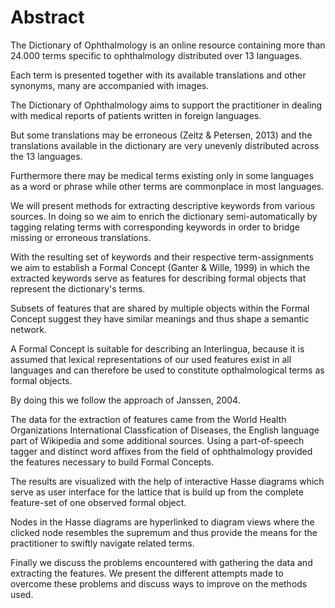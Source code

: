 Abstract
================================================================================

<!-- Das Wörterbuch der Augenheilkunde ist eine online verfügbare Ressource mit 24.000+ Begriffen aus dem Bereich der Augenheilkunde verteilt auf 13 Sprachen. -->
The Dictionary of Ophthalmology is an online resource containing more than 24.000 terms specific to ophthalmology distributed over 13 languages.

<!-- Zu jedem Begriff werden neben Bildern, Abkürzungen und weiteren Informationen die verfügbaren Übersetzungen, sowie bekannte Synonyme präsentiert. -->
<!-- ----------------------------------------------------------------------------------------- -->
<!-- Im Konferenz-Abstract Tilburg steht '...arranged by synonymy...': wie beschreibt man das am Besten auf deutsch? -->
<!-- Vielleicht 'geordnet anhand von Synonymen'? -->
<!-- ----------------------------------------------------------------------------------------- -->
<!-- Ich muss gestehen, ich habe das nicht verstanden und daher die Formulierung '...sowie bekannte Synonyme...' gewählt. -->
<!-- ----------------------------------------------------------------------------------------- -->
<!-- ----------------------------------------------------------------------------------------- -->
Each term is presented together with its available translations and other synonyms, many are accompanied with images.

<!-- Ziel des Wörterbuchs ist es den Augenarzt im Umgang mit fremdsprachlichen Arztbriefen oder Berichten zu unterstützen. -->
The Dictionary of Ophthalmology aims to support the practitioner in dealing with medical reports of patients written in foreign languages.

<!-- Die Übersetzungen können jedoch auch fehlerhaft sein (Zeitz & Petersen, 2013) und die verfügbaren Übersetzungen sind sehr ungleichmäßig über die Sprachen verteilt. -->
But some translations may be erroneous (Zeitz & Petersen, 2013) and the translations available in the dictionary are very unevenly distributed across the 13 languages.

<!-- Weiterhin existieren bestimmte Begriffe nur in manchen Sprachen als Wort oder Phrase, andere sind weiter verbreitet. -->
Furthermore there may be medical terms existing only in some languages as a word or phrase while other terms are commonplace in most languages.

<!-- Es sollen Ansätze und Methoden der Merkmalsextraktion präsentiert werden, um ein solches Wörterbuch halbautomatisch mit den fehlenden Übersetzungen zu ergänzen. --> 
<!-- Hier habe ich noch das Problem, dass wir von Merkmalen sprechen, aber FCA und Janssen erst danach erwähnt werden. Wir müssten eigentlich explizieren welcher Art die Merkmale sind (lexikalische Merkmale, semantische Merkmale, usw.), oder diesen Satz erst später bringen. -->
<!-- Folgend habe ich dieses Problem umgangen, indem ich den Begriff descriptive keywords verwende und das Prinzip des Taggings mit reingebracht habe. -->

We will present methods for extracting descriptive keywords from various sources.
In doing so we aim to enrich the dictionary semi-automatically by tagging relating terms with corresponding keywords in order to bridge missing or erroneous translations.

<!-- Im folgenden Satz: welche Zuweisungen? -->
<!-- Die Zuweisungen erfolgen über die gemeinsamen Merkmale der Begriffe, um daraus schließlich einen Begriffsverband bilden zu können (Ganter & Wille, 1999). -->
With the resulting set of keywords and their respective term-assignments we aim to establish a Formal Concept (Ganter & Wille, 1999) in which the extracted keywords serve as features for describing formal objects that represent the dictionary's terms.

Subsets of features that are shared by multiple objects within the Formal Concept suggest they have similar meanings and thus shape a semantic network.
<!-- ANMERKUNG zu vorheriger Zeile: ich weiß nicht sicher, was Du mit 'commonly distributed' meinst. Vielleicht so etwas wie 'Subsets that share feature point [...]'? -->
<!-- So sollte es hoffentlich klar sein. -->

<!-- Begriffsverbände eignen sich als Zwischensprache, weil angenommen wird, dass die verwendeten Merkmale als Wort in allen Sprachen existieren und mit ihnen ophthalmologische Begriffe als formale Begriffe dargestellt werden können. -->
A Formal Concept is suitable for describing an Interlingua, because it is assumed that lexical representations of our used features exist in all languages and can therefore be used to constitute opthalmological terms as formal objects.

<!-- Damit folgen wir dem Ansatz von Janssen, 2004. -->
By doing this we follow the approach of Janssen, 2004.

<!-- Die für den Aufbau der Begriffsverbände nötigen Merkmale werden aus gegebenen Klassifikationen, aus Wortteilextraktionen und aus einfacher syntaktischer Extraktion durch Wortartenerkennung gewonnen.
Hierzu wurden die Internationale Klassifikation der Krankheiten (ICD-10), die englischsprachige Wikipedia im Bereich der Augenheilkunde und andere Quellen herangezogen. --> 
The data for the extraction of features came from the World Health Organizations International Classfication of Diseases, the English language part of Wikipedia and some additional sources.
Using a part-of-speech tagger and distinct word affixes from the field of ophthalmology provided the features necessary to build Formal Concepts.
<!-- ANMERKUNG zu vorheriger Zeile: ich habe schon wieder vergessen, wie wir 'Begriffsverband/Begriffsverbände' übersetzt haben. -->
<!-- Formal Concepts ;) -->

<!-- Für die Darstellung der Begriffsverbände eignen sich Ordnungsdiagramme. -->
The results are visualized with the help of interactive Hasse diagrams which serve as user interface for the lattice that is build up from the complete feature-set of one observed formal object.

<!-- Mit einer auf Ordnungsdiagrammen basierenden interaktiven Nutzerschnittstelle versetzen wir Augenärzte in die Lage, weiterführende Begriffe anhand der Bedeutungsähnlichkeit bereits bekannter Begriffe zu erschließen und den kompletten Begriffsverband zu erforschen. -->

Nodes in the Hasse diagrams are hyperlinked to diagram views where the clicked node resembles the supremum and thus provide the means for the practitioner to swiftly navigate related terms.
<!-- ANMERKUNG zu vorheriger Zeile (deutsch): soll man nochmal explizieren, wie die Ähnlichkeit gemessen wird? --> 
<!-- Habs im Satz davor angedeutet, aber das zu Erklären wäre hier wohl zu detailliert und ist mit der Erwähnung des Hasse-Diagramms und der lattice eigentlich schon erledigt. -->

<!-- Wir diskutieren die verfolgten Ansätze, die entstandenen Probleme, sowie die Eignung der verwendeten Quellen für entsprechende Arten der Extraktion und Möglichkeiten, die Ansätze zu verbessern. -->

Finally we discuss the problems encountered with gathering the data and extracting the features.
We present the different attempts made to overcome these problems and discuss ways to improve on the methods used.

<!-- Schließlich präsentieren wir die Ergebnisse und die Visualisierung der auf diese Weise erstellten Begriffsverbände. -->
<!-- ANMERKUNG zu voheriger Zeile: das wäre dann vermutlich im Umfang ähnlich, wie am Ende des Berichts, also ein, zwei Verbände etc.? -->
<!-- Würd ich doch sagen. Da kann man ja schon fast stur copy-pasten. -->
